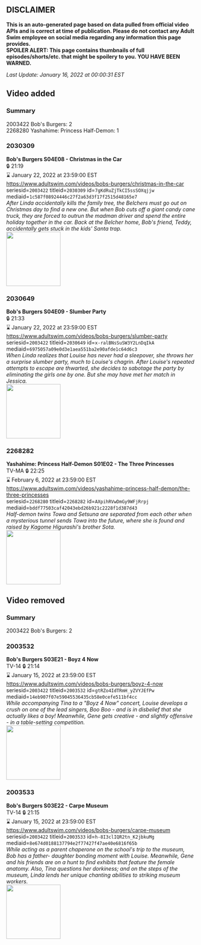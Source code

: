 ## DISCLAIMER
**This is an auto-generated page based on data pulled from official video APIs and is correct at time of publication. Please do not contact any Adult Swim employee on social media regarding any information this page provides.**  
**SPOILER ALERT: This page contains thumbnails of full episodes/shorts/etc. that might be spoilery to you. YOU HAVE BEEN WARNED.**  

_Last Update: January 16, 2022 at 00:00:31 EST_
## Video added
### Summary
2003422 Bob's Burgers: 2  
2268280 Yashahime: Princess Half-Demon: 1  
### 2030309
**Bob's Burgers S04E08 - Christmas in the Car**  
 🔒 21:19  
⌛ January 22, 2022 at 23:59:00 EST  
https://www.adultswim.com/videos/bobs-burgers/christmas-in-the-car  
seriesid=`2003422` titleid=`2030309` id=`7gKdRuZjTkCI5ssSOXqjjw` mediaid=`1c587f08924446c27f2a63d3f17f2515d48165e7`  
_After Linda accidentally kills the family tree, the Belchers must go out on Christmas day to find a new one. But when Bob cuts off a giant candy cane truck, they are forced to outrun the madman driver and spend the entire holiday together in the car. Back at the Belcher home, Bob's friend, Teddy, accidentally gets stuck in the kids' Santa trap._  
<a href="https://i.cdn.turner.com/adultswim/big/image-upload/thumbnails/thumb-2_image-15242349427221.jpg"><img src="https://i.cdn.turner.com/adultswim/big/image-upload/thumbnails/thumb-2_image-15242349427221.jpg" height="144px" /></a>
### 2030649
**Bob's Burgers S04E09 - Slumber Party**  
 🔒 21:33  
⌛ January 22, 2022 at 23:59:00 EST  
https://www.adultswim.com/videos/bobs-burgers/slumber-party  
seriesid=`2003422` titleid=`2030649` id=`x-ralBNsSuSW3Y2LnDqIkA` mediaid=`6975057a09e0d3e1aea551ba2e90afde1c64d6c3`  
_When Linda realizes that Louise has never had a sleepover, she throws her a surprise slumber party, much to Louise's chagrin. After Louise's repeated attempts to escape are thwarted, she decides to sabotage the party by eliminating the girls one by one. But she may have met her match in Jessica._  
<a href="https://i.cdn.turner.com/adultswim/big/image-upload/thumbnails/thumb-2_image-15126755202705.jpg"><img src="https://i.cdn.turner.com/adultswim/big/image-upload/thumbnails/thumb-2_image-15126755202705.jpg" height="144px" /></a>
### 2268282
**Yashahime: Princess Half-Demon S01E02 - The Three Princesses**  
TV-MA 🔒 22:25  
⌛ February 6, 2022 at 23:59:00 EST  
https://www.adultswim.com/videos/yashahime-princess-half-demon/the-three-princesses  
seriesid=`2268280` titleid=`2268282` id=`AXpihRVwDmGy9WFjRrpj` mediaid=`bddf77503caf42043ebd26b921c2228f1d387d43`  
_Half-demon twins Towa and Setsuna are separated from each other when a mysterious tunnel sends Towa into the future, where she is found and raised by Kagome Higurashi's brother Sota._  
<a href="https://media.cdn.adultswim.com/uploads/20210701/thumbnails/2_21711450353-YashahimePrincessHalfDemon_102_TheThreePrincesses.png"><img src="https://media.cdn.adultswim.com/uploads/20210701/thumbnails/2_21711450353-YashahimePrincessHalfDemon_102_TheThreePrincesses.png" height="144px" /></a>
## Video removed
### Summary
2003422 Bob's Burgers: 2  
### 2003532
**Bob's Burgers S03E21 - Boyz 4 Now**  
TV-14 🔒 21:14  
⌛ January 15, 2022 at 23:59:00 EST  
https://www.adultswim.com/videos/bobs-burgers/boyz-4-now  
seriesid=`2003422` titleid=`2003532` id=`gtRZo4IdTRmH_yZVYJEfPw` mediaid=`14eb907f07e59045536435cb58e0cefe511bf4cc`  
_While accompanying Tina to a "Boyz 4 Now" concert, Louise develops a crush on one of the lead singers, Boo Boo - and is in disbelief that she actually likes a boy! Meanwhile, Gene gets creative - and slightly offensive - in a table-setting competition._  
<a href="https://i.cdn.turner.com/adultswim/big/image-upload/thumbnails/thumb-2_image-15108566624153.jpg"><img src="https://i.cdn.turner.com/adultswim/big/image-upload/thumbnails/thumb-2_image-15108566624153.jpg" height="144px" /></a>
### 2003533
**Bob's Burgers S03E22 - Carpe Museum**  
TV-14 🔒 21:15  
⌛ January 15, 2022 at 23:59:00 EST  
https://www.adultswim.com/videos/bobs-burgers/carpe-museum  
seriesid=`2003422` titleid=`2003533` id=`h-8I3clIQR2tn_K2jbkuMg` mediaid=`8e674d0188137794e2f77427f47ae40e6816f65b`  
_While acting as a parent chaperone on the school's trip to the museum, Bob has a father- daughter bonding moment with Louise. Meanwhile, Gene and his friends are on a hunt to find exhibits that feature the female anatomy. Also, Tina questions her dorkiness; and on the steps of the museum, Linda lends her unique chanting abilities to striking museum workers._  
<a href="https://i.cdn.turner.com/adultswim/big/image-upload/thumbnails/thumb-2_image-151085671641218.jpg"><img src="https://i.cdn.turner.com/adultswim/big/image-upload/thumbnails/thumb-2_image-151085671641218.jpg" height="144px" /></a>

